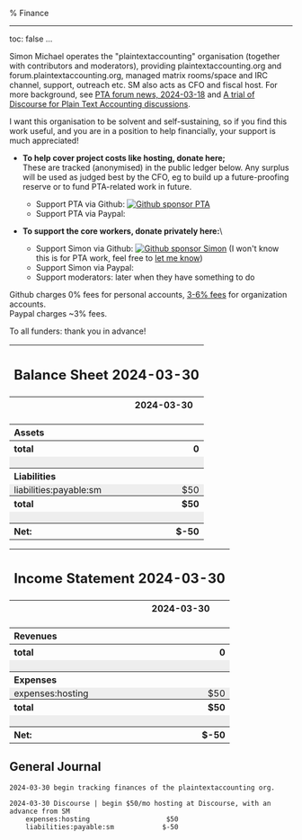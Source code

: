 % Finance

---
toc: false
...

Simon Michael operates the "plaintextaccounting" organisation (together with contributors and moderators),
providing plaintextaccounting.org and forum.plaintextaccounting.org,
managed matrix rooms/space and IRC channel, support, outreach etc.
SM also acts as CFO and fiscal host.
For more background, see [PTA forum news, 2024-03-18](https://forum.plaintextaccounting.org/t/pta-forum-news-2024-03-18/207)
and [A trial of Discourse for Plain Text Accounting discussions](https://forum.plaintextaccounting.org/t/a-trial-of-discourse-for-plain-text-accounting-discussions/5).

I want this organisation to be solvent and self-sustaining,
so if you find this work useful, and you are in a position to help financially, your support is much appreciated!

- **To help cover project costs like hosting, donate here;**\
  These are tracked (anonymised) in the public ledger below.
  Any surplus will be used as judged best by the CFO, eg to build up a future-proofing reserve or to fund PTA-related work in future.
  - Support PTA via Github: [![Github sponsor PTA](https://img.shields.io/badge/Github_sponsor-PTA-limegreen "Github sponsor PTA")](https://github.com/sponsors/plaintextaccounting)
  - <div id="paypal-pta-button">Support PTA via Paypal:</div>

- **To support the core workers, donate privately here:**\
  - Support Simon via Github: [![Github sponsor Simon](https://img.shields.io/badge/Github_sponsor-Simon-limegreen "Github sponsor Simon")](https://github.com/sponsors/simonmichael)
    (I won't know this is for PTA work, feel free to [let me know](index.html#news-discussion))
  - <div id="paypal-sm-button">Support Simon via Paypal:</div>
  - Support moderators: later when they have something to do

Github charges 0% fees for personal accounts, [3-6% fees](https://docs.github.com/en/sponsors/receiving-sponsorships-through-github-sponsors/about-github-sponsors-for-open-source-contributors#sponsorship-payouts) for organization accounts.\
Paypal charges ~3% fees.

To all funders: thank you in advance!

<script src="https://www.paypalobjects.com/donate/sdk/donate-sdk.js" charset="UTF-8"></script>
<script>

PayPal.Donation.Button({
env:'production',
hosted_button_id:'JDD3EZEA8JV6S',
image: {
src:'https://www.paypalobjects.com/en_US/i/btn/btn_donate_SM.gif',
alt:'Support PTA via Paypal',
title:'Support PTA via Paypal',
}
}).render('#paypal-pta-button');

PayPal.Donation.Button({
env:'production',
hosted_button_id:'YPRN7KXV8LAQJ',
image: {
src:'https://www.paypalobjects.com/en_US/i/btn/btn_donate_SM.gif',
alt:'Support Simon via Paypal',
title:'Support Simon via Paypal',
}
}).render('#paypal-sm-button');

</script>

<!-- Everything below is regenerated by make finance-md -->

<style>
td { padding:0 0.5em; }
td:nth-child(1) { white-space:nowrap; }
tr:nth-child(even) td { background-color:#eee; }
</style><link rel="stylesheet" href="hledger.css"><table><tr><th colspan="2" style="text-align:left"><h2>Balance Sheet 2024-03-30</h2></th></tr><tr><th></th><th>2024-03-30</th></tr><tr><td colspan="2">&nbsp;</td></tr><tr><th colspan="2" style="text-align:left">Assets</th></tr><tr><th style="text-align:left">total</th><th class="amount coltotal" style="text-align:right">0</th></tr><tr><td colspan="2">&nbsp;</td></tr><tr><th colspan="2" style="text-align:left">Liabilities</th></tr><tr><td class="account" style="text-align:left">liabilities:payable:sm</td><td class="amount" style="text-align:right">$50</td></tr><tr><th style="text-align:left">total</th><th class="amount coltotal" style="text-align:right">$50</th></tr><tr><td colspan="2">&nbsp;</td></tr><tr><th style="text-align:left">Net:</th><th class="amount coltotal" style="text-align:right">$-50</th></tr></table>

<style>
td { padding:0 0.5em; }
td:nth-child(1) { white-space:nowrap; }
tr:nth-child(even) td { background-color:#eee; }
</style><link rel="stylesheet" href="hledger.css"><table><tr><th colspan="2" style="text-align:left"><h2>Income Statement 2024-03-30</h2></th></tr><tr><th></th><th>2024-03-30</th></tr><tr><td colspan="2">&nbsp;</td></tr><tr><th colspan="2" style="text-align:left">Revenues</th></tr><tr><th style="text-align:left">total</th><th class="amount coltotal" style="text-align:right">0</th></tr><tr><td colspan="2">&nbsp;</td></tr><tr><th colspan="2" style="text-align:left">Expenses</th></tr><tr><td class="account" style="text-align:left">expenses:hosting</td><td class="amount" style="text-align:right">$50</td></tr><tr><th style="text-align:left">total</th><th class="amount coltotal" style="text-align:right">$50</th></tr><tr><td colspan="2">&nbsp;</td></tr><tr><th style="text-align:left">Net:</th><th class="amount coltotal" style="text-align:right">$-50</th></tr></table>

## General Journal
```hledger
2024-03-30 begin tracking finances of the plaintextaccounting org.

2024-03-30 Discourse | begin $50/mo hosting at Discourse, with an advance from SM
    expenses:hosting                   $50
    liabilities:payable:sm            $-50

```
